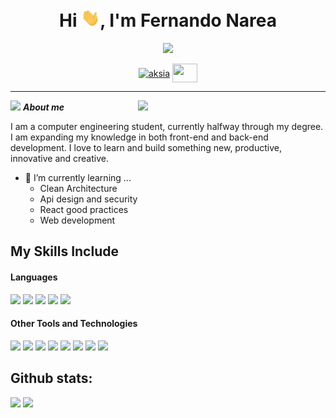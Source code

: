 <h1 align="center">Hi <img src="https://raw.githubusercontent.com/ABSphreak/ABSphreak/master/gifs/Hi.gif" width="30px">, I'm Fernando Narea</h1>
<p align="center">
  <a href="https://github.com/DenverCoder1/readme-typing-svg"><img src="https://readme-typing-svg.herokuapp.com/?lines=Software%20Engineer%20Student;;Always%20learning%20new%20things;Feel%20free%20to%20look%20around%20%F0%9F%91%80&;ACfont=Fira%20Code&center=true&width=440&height=45"></a>
</p>
<p align="center">
<a href="https://www.linkedin.com/in/fernando-narea-b2b209/" target="blank"><img align="center" src="https://skillicons.dev/icons?i=linkedin" alt="aksia" height="30" width="40" /></a>
 <a href = "mailto: fernandonarea6@gmail.com"><img align="center" src="https://skillicons.dev/icons?i=gmail" height="30" width="40" /></a>
</p>
</p>

---
<img align="right" width=300px src="https://media.giphy.com/media/v1.Y2lkPWVjZjA1ZTQ3bGFtZmlvdXppYTRrdGczcWR6ZmtiZGdpeDI3ZWNjeXBpMWhyZDZqbSZlcD12MV9naWZzX3NlYXJjaCZjdD1n/awGA2x8j6BlgSAOG5e/giphy.gif" />

<img src="https://media4.giphy.com/media/v1.Y2lkPTc5MGI3NjExcXhpZTg1eXpxemxkb2h5cmlhdGp4YTd6anJkM3phbm9nbzNiMWdmMSZlcD12MV9pbnRlcm5hbF9naWZfYnlfaWQmY3Q9cw/n31H48lHjiTUk/giphy.gif" width="30px">&nbsp;***About me***

I am a computer engineering student, currently halfway through my degree. I am expanding my knowledge in both front-end and back-end development. I love to learn and build something new, productive, innovative and creative.
- 🌱 I’m currently learning ...
  - Clean Architecture
  - Api design and security
  - React good practices
  - Web development


## My Skills Include

<h4> Languages </h4>
<span> 
  <img src="https://img.shields.io/badge/HTML5-E34F26?style=for-the-badge&logo=html5&logoColor=white">
  <img src="https://img.shields.io/badge/CSS3-1572B6?style=for-the-badge&logo=css3&logoColor=white">
  <img src="https://img.shields.io/badge/JavaScript-F7DF1E?style=for-the-badge&logo=javascript&logoColor=black">
  <img src="https://img.shields.io/badge/Java-ED8B00?style=for-the-badge&logo=java&logoColor=white">
  <img src="https://img.shields.io/badge/python-3670A0?style=for-the-badge&logo=python&logoColor=ffdd54">



</span>

<h4> Other Tools and Technologies </h4>
<span>
  <img src="https://img.shields.io/badge/node.js-6DA55F?style=for-the-badge&logo=node.js&logoColor=white">
  <img src="https://img.shields.io/badge/express.js-%23404d59.svg?style=for-the-badge&logo=express&logoColor=%2361DAFB">
  <img src="https://img.shields.io/badge/flask-%23000.svg?style=for-the-badge&logo=flask&logoColor=white">
  <img src="https://img.shields.io/badge/MySQL-00000F?style=for-the-badge&logo=mysql&logoColor=white">
  <img src="https://img.shields.io/badge/react-%2320232a.svg?style=for-the-badge&logo=react&logoColor=%2361DAFB">
  <img src="https://img.shields.io/badge/docker-%230db7ed.svg?style=for-the-badge&logo=docker&logoColor=white">
  <img src="https://img.shields.io/badge/Git-F05032?style=for-the-badge&logo=git&logoColor=white">
  <img src="https://img.shields.io/badge/Notion-%23000000.svg?style=for-the-badge&logo=notion&logoColor=white">

  
  

  
</span>

<h2>Github stats:</h2> 

[![](https://github-readme-stats.vercel.app/api?username=fernandonarea&show_icons=true&theme=tokyonight&hide_border=true&locale=en)](https://github.com/fernandonarea)
[![](https://github-readme-streak-stats.herokuapp.com/?user=fernandonarea&theme=material-palenight&hide_border=true)](https://github.com/fernandonarea)
</div>

